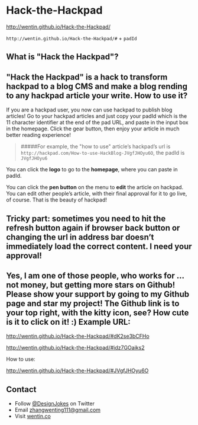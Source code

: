 Hack-the-Hackpad
================
http://wentin.github.io/Hack-the-Hackpad/

``http://wentin.github.io/Hack-the-Hackpad/#`` + ``padId``

What is "Hack the Hackpad"?
-------------------
"Hack the Hackpad" is a hack to transform hackpad to a blog CMS and make a blog rending to any hackpad article your write. 
How to use it?
-------------------
If you are a hackpad user, you now can use hackpad to publish blog articles! Go to your hackpad articles and just copy your padId which is the 11 character identifier at the end of the pad URL, and paste in the input box in the homepage. Click the gear button, then enjoy your article in much better reading experience!

> #####For example, the "how to use" article’s hackpad’s url is  `http://hackpad.com/How-to-use-HackBlog-JVgfJHOyu6O`, the padId is `JVgfJHOyu6`

You can click the **logo** to go to the **homepage**, where you can paste in padId.

You can click the **pen button** on the menu to **edit** the article on hackpad. You can edit other people’s article, with their final approval for it to go live, of course. That is the beauty of hackpad!

Tricky part: sometimes you need to hit the refresh button again if browser back button or changing the url in address bar doesn’t immediately load the correct content.
I need your approval!
-------------------
Yes, I am one of those people, who works for ... not money, but getting more **stars** on Github! Please show your support by going to my Github page and star my project! The Github link is to your top right, with the kitty icon, see? How cute is it to click on it! :)
Example URL:
-------------------
http://wentin.github.io/Hack-the-Hackpad/#dK2se3bCFHo

http://wentin.github.io/Hack-the-Hackpad/#idz7GOaiks2

How to use:

http://wentin.github.io/Hack-the-Hackpad/#JVgfJHOyu6O

Contact
-------------------
* Follow [@DesignJokes](http://twitter.com/DesignJokes) on Twitter
* Email <zhangwenting111@gmail.com>
* Visit [wentin.co](http://wentin.co)
